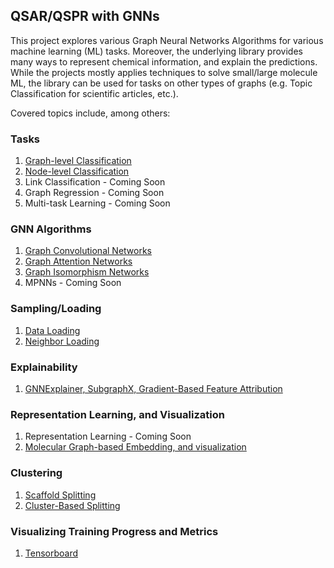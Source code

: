 ## QSAR/QSPR with GNNs

This project explores various Graph Neural Networks Algorithms for various machine learning (ML) tasks. Moreover, the underlying library provides many ways to represent chemical information, and explain the predictions. While the projects mostly applies techniques to solve small/large molecule ML, the library can be used for tasks on other types of graphs (e.g. Topic Classification for scientific articles, etc.).

Covered topics include, among others:

### Tasks
1. [Graph-level Classification](./notebooks/dd2/dd2_gcn_classification.ipynb)
2. [Node-level Classification ](./notebooks/cora/cora_node_classification.ipynb)
3. Link Classification - Coming Soon
4. Graph Regression - Coming Soon
5. Multi-task Learning - Coming Soon

### GNN Algorithms
1. [Graph Convolutional Networks](./notebooks/dd2/dd2_gcn_classification.ipynb)
2. [Graph Attention Networks](./notebooks/dd2/dd2_gat_classification.ipynb)
3. [Graph Isomorphism Networks](./notebooks/dd2/dd2_gin_classification.ipynb)
4. MPNNs - Coming Soon

### Sampling/Loading
1. [Data Loading](./notebooks/dd2/dd2_gcn_classification.ipynb)
2. [Neighbor Loading](./notebooks/cora/cora_node_classification.ipynb)

### Explainability
1. [GNNExplainer, SubgraphX, Gradient-Based Feature Attribution](./notebooks/dd2/dd2_gnn_explanation_and_visuals.ipynb)

### Representation Learning, and Visualization
1. Representation Learning -  Coming Soon
2. [Molecular Graph-based Embedding, and visualization](./notebooks/dd2/dd2_gnn_explanation_and_visuals.ipynb)

### Clustering
1. [Scaffold Splitting](./notebooks/dd2/dd2_gcn_classification.ipynb)
2. [Cluster-Based Splitting](./notebooks/dd2/dd2_gin_classification.ipynb)

### Visualizing Training Progress and Metrics
1. [Tensorboard]((./notebooks/dd2/dd2_gin_classification.ipynb))